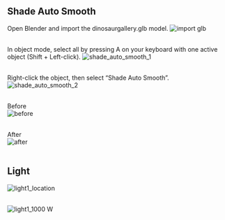 ## Shade Auto Smooth
Open Blender and import the dinosaurgallery.glb model.
![import  glb](https://github.com/arifkhairul/PWM/assets/126109184/df2d50ef-f102-4b9f-a96c-2097f5a4187b)<br><br>

In object mode, select all by pressing A on your keyboard with one active object (Shift + Left-click).
![shade_auto_smooth_1](https://github.com/arifkhairul/PWM/assets/126109184/19ac9843-db36-43fc-b8d5-c53cd72163c1)<br><br>

Right-click the object, then select “Shade Auto Smooth”.
![shade_auto_smooth_2](https://github.com/arifkhairul/PWM/assets/126109184/1e244fea-d2af-46d5-9618-8ae4d624c32a)<br><br>

Before<br>
![before](https://github.com/arifkhairul/PWM/assets/126109184/d61343d5-c983-4706-bb3b-3b11fa6b4389)<br><br>

After<br>
![after](https://github.com/arifkhairul/PWM/assets/126109184/cde0312e-4613-4608-9588-c1dbe6a1e95f)<br><br>

## Light
![light1_location](https://github.com/arifkhairul/PWM/assets/126109184/f7af2006-916b-4297-b60f-cc839e6f379f)<br><br>

![light1_1000 W](https://github.com/arifkhairul/PWM/assets/126109184/73701dcb-ec9f-4580-9406-37d043abe413)
